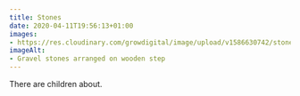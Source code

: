 ```yaml
---
title: Stones
date: 2020-04-11T19:56:13+01:00
images:
- https://res.cloudinary.com/growdigital/image/upload/v1586630742/stones-929374.jpg
imageAlt:
- Gravel stones arranged on wooden step
---
```


There are children about.
